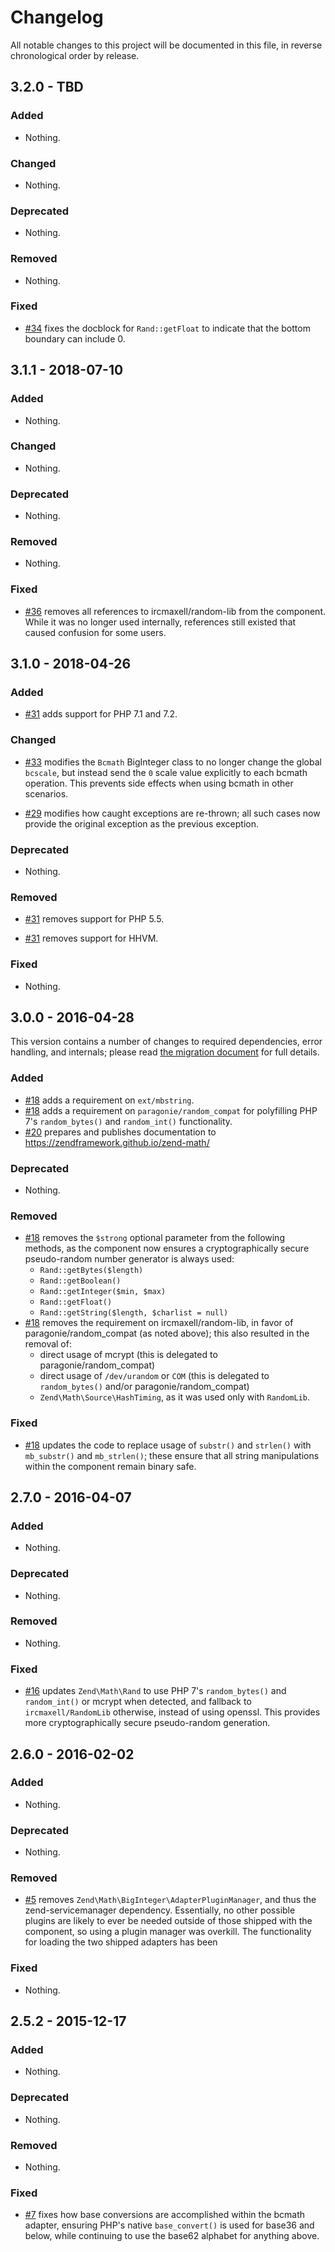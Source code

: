 # Changelog

All notable changes to this project will be documented in this file, in reverse chronological order by release.

## 3.2.0 - TBD

### Added

- Nothing.

### Changed

- Nothing.

### Deprecated

- Nothing.

### Removed

- Nothing.

### Fixed

- [#34](https://github.com/zendframework/zend-math/pull/34) fixes the docblock for `Rand::getFloat` to indicate that the bottom boundary
  can include 0.

## 3.1.1 - 2018-07-10

### Added

- Nothing.

### Changed

- Nothing.

### Deprecated

- Nothing.

### Removed

- Nothing.

### Fixed

- [#36](https://github.com/zendframework/zend-math/pull/36) removes all references to ircmaxell/random-lib from the component. While
  it was no longer used internally, references still existed that caused confusion for
  some users.

## 3.1.0 - 2018-04-26

### Added

- [#31](https://github.com/zendframework/zend-math/pull/31) adds support for PHP 7.1 and 7.2.

### Changed

- [#33](https://github.com/zendframework/zend-math/pull/33) modifies the `Bcmath` BigInteger class to no longer change the global
  `bcscale`, but instead send the `0` scale value explicitly to each bcmath operation. This prevents
  side effects when using bcmath in other scenarios.

- [#29](https://github.com/zendframework/zend-math/pull/29) modifies how caught exceptions are re-thrown; all such cases now provide
  the original exception as the previous exception.

### Deprecated

- Nothing.

### Removed

- [#31](https://github.com/zendframework/zend-math/pull/31) removes support for PHP 5.5.

- [#31](https://github.com/zendframework/zend-math/pull/31) removes support for HHVM.

### Fixed

- Nothing.

## 3.0.0 - 2016-04-28

This version contains a number of changes to required dependencies, error
handling, and internals; please read [the migration document](docs/book/migration.md)
for full details.

### Added

- [#18](https://github.com/zendframework/zend-math/pull/18) adds a requirement
  on `ext/mbstring`.
- [#18](https://github.com/zendframework/zend-math/pull/18) adds a requirement
  on `paragonie/random_compat` for polyfilling PHP 7's `random_bytes()` and
  `random_int()` functionality.
- [#20](https://github.com/zendframework/zend-math/pull/20) prepares and
  publishes documentation to https://zendframework.github.io/zend-math/

### Deprecated

- Nothing.

### Removed

- [#18](https://github.com/zendframework/zend-math/pull/18) removes the
  `$strong` optional parameter from the following methods, as the component now
  ensures a cryptographically secure pseudo-random number generator is always
  used:
  - `Rand::getBytes($length)`
  - `Rand::getBoolean()`
  - `Rand::getInteger($min, $max)`
  - `Rand::getFloat()`
  - `Rand::getString($length, $charlist = null)`
- [#18](https://github.com/zendframework/zend-math/pull/18) removes the
  requirement on ircmaxell/random-lib, in favor of paragonie/random_compat (as
  noted above); this also resulted in the removal of:
  - direct usage of mcrypt (this is delegated to paragonie/random_compat)
  - direct usage of `/dev/urandom` or `COM` (this is delegated to
    `random_bytes()` and/or paragonie/random_compat)
  - `Zend\Math\Source\HashTiming`, as it was used only with `RandomLib`.

### Fixed

- [#18](https://github.com/zendframework/zend-math/pull/18) updates the code to
  replace usage of `substr()` and `strlen()` with `mb_substr()` and
  `mb_strlen()`; these ensure that all string manipulations within the component
  remain binary safe.

## 2.7.0 - 2016-04-07

### Added

- Nothing.

### Deprecated

- Nothing.

### Removed

- Nothing.

### Fixed

- [#16](https://github.com/zendframework/zend-math/pull/16) updates
  `Zend\Math\Rand` to use PHP 7's `random_bytes()` and `random_int()` or mcrypt
  when detected, and fallback to `ircmaxell/RandomLib` otherwise, instead of using
  openssl. This provides more cryptographically secure pseudo-random generation.


## 2.6.0 - 2016-02-02

### Added

- Nothing.

### Deprecated

- Nothing.

### Removed

- [#5](https://github.com/zendframework/zend-math/pull/5) removes
  `Zend\Math\BigInteger\AdapterPluginManager`, and thus the zend-servicemanager
  dependency. Essentially, no other possible plugins are likely to ever be
  needed outside of those shipped with the component, so using a plugin manager
  was overkill. The functionality for loading the two shipped adapters has been

### Fixed

- Nothing.

## 2.5.2 - 2015-12-17

### Added

- Nothing.

### Deprecated

- Nothing.

### Removed

- Nothing.

### Fixed

- [#7](https://github.com/zendframework/zend-math/pull/7) fixes how base
  conversions are accomplished within the bcmath adapter, ensuring PHP's native
  `base_convert()` is used for base36 and below, while continuing to use the
  base62 alphabet for anything above.
